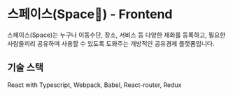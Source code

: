 # 스페이스(Space🚀) - Frontend

스페이스(Space)는 누구나 이동수단, 장소, 서비스 등 다양한 재화를 등록하고, 필요한 사람들끼리 공유하며 사용할 수 있도록 도와주는 개방적인 공유경제 플랫폼입니다.

## 기술 스택

React with Typescript, Webpack, Babel, React-router, Redux

